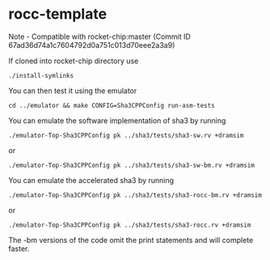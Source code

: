 rocc-template
=============
Note - Compatible with rocket-chip:master (Commit ID 67ad36d74a1c7604792d0a751c013d70eee2a3a9)

If cloned into rocket-chip directory use

    ./install-symlinks

You can then test it using the emulator

    cd ../emulator && make CONFIG=Sha3CPPConfig run-asm-tests

You can emulate the software implementation of sha3 by running

    ./emulator-Top-Sha3CPPConfig pk ../sha3/tests/sha3-sw.rv +dramsim

or

    ./emulator-Top-Sha3CPPConfig pk ../sha3/tests/sha3-sw-bm.rv +dramsim

You can emulate the accelerated sha3 by running

    ./emulator-Top-Sha3CPPConfig pk ../sha3/tests/sha3-rocc-bm.rv +dramsim

or 

    ./emulator-Top-Sha3CPPConfig pk ../sha3/tests/sha3-rocc.rv +dramsim

The -bm versions of the code omit the print statements and will complete faster.
